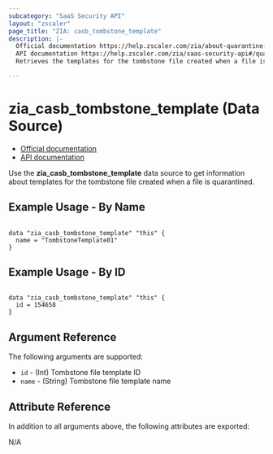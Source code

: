 ```yaml
---
subcategory: "SaaS Security API"
layout: "zscaler"
page_title: "ZIA: casb_tombstone_template"
description: |-
  Official documentation https://help.zscaler.com/zia/about-quarantine-tombstone-file-templates
  API documentation https://help.zscaler.com/zia/saas-security-api#/quarantineTombstoneTemplate/lite-get
  Retrieves the templates for the tombstone file created when a file is quarantined

---
```

# zia_casb_tombstone_template (Data Source)

* [Official documentation](https://help.zscaler.com/zia/about-quarantine-tombstone-file-templates)
* [API documentation](https://help.zscaler.com/zia/saas-security-api#/quarantineTombstoneTemplate/lite-get)

Use the **zia_casb_tombstone_template** data source to get information about templates for the tombstone file created when a file is quarantined.

## Example Usage - By Name

```hcl

data "zia_casb_tombstone_template" "this" {
  name = "TombstoneTemplate01"
}
```

## Example Usage - By ID

```hcl

data "zia_casb_tombstone_template" "this" {
  id = 154658
}
```

## Argument Reference

The following arguments are supported:

* `id` - (Int) Tombstone file template ID
* `name` - (String) Tombstone file template name

## Attribute Reference

In addition to all arguments above, the following attributes are exported:

N/A
